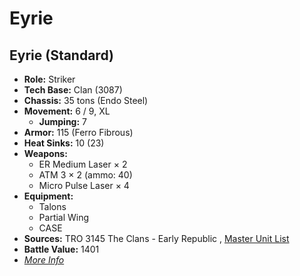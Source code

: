 # Eyrie 

## Eyrie (Standard) 

- **Role:** Striker 
- **Tech Base:** Clan (3087) 
- **Chassis:** 35 tons (Endo Steel) 
- **Movement:** 6 / 9, XL 
  - **Jumping:** 7 
- **Armor:** 115 (Ferro Fibrous) 
- **Heat Sinks:** 10 (23) 
- **Weapons:** 
  - ER Medium Laser × 2 
  - ATM 3 × 2 (ammo: 40) 
  - Micro Pulse Laser × 4 
- **Equipment:** 
  - Talons 
  - Partial Wing 
  - CASE 
- **Sources:** TRO 3145 The Clans - Early Republic , [Master Unit List](http://masterunitlist.info/Unit/Details/6263/eyrie-standard) 
- **Battle Value:** 1401 
- [*More Info*](eyrie/eyrie_standard.md) 

